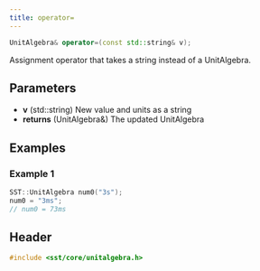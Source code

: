 ```yaml
---
title: operator=
---
```


```cpp
UnitAlgebra& operator=(const std::string& v);
```

Assignment operator that takes a string instead of a UnitAlgebra.

## Parameters
* **v** (std::string) New value and units as a string
* **returns** (UnitAlgebra&) The updated UnitAlgebra

## Examples

### Example 1
```cpp
SST::UnitAlgebra num0("3s");
num0 = "3ms";
// num0 = 73ms
```

## Header
```cpp
#include <sst/core/unitalgebra.h>
```
